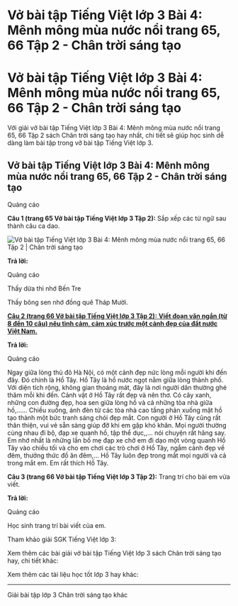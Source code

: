 # Vở bài tập Tiếng Việt lớp 3 Bài 4: Mênh mông mùa nước nổi trang 65, 66 Tập 2 - Chân trời sáng tạo

# Vở bài tập Tiếng Việt lớp 3 Bài 4: Mênh mông mùa nước nổi trang 65, 66 Tập 2 - Chân trời sáng tạo

Với giải vở bài tập Tiếng Việt lớp 3 Bài 4: Mênh mông mùa nước nổi trang 65, 66 Tập 2 sách Chân trời sáng tạo hay nhất, chi tiết sẽ giúp học sinh dễ dàng làm bài tập trong vở bài tập Tiếng Việt lớp 3.

## Vở bài tập Tiếng Việt lớp 3 Bài 4: Mênh mông mùa nước nổi trang 65, 66 Tập 2 - Chân trời sáng tạo

Quảng cáo

**Câu 1 (trang 65 Vở bài tập Tiếng Việt lớp 3 Tập 2):** Sắp xếp các từ ngữ sau thành câu ca dao.

![Vở bài tập Tiếng Việt lớp 3 Bài 4: Mênh mông mùa nước nổi trang 65, 66 Tập 2 | Chân trời sáng tạo](https://vietjack.com/vbt-tieng-viet-3-ct/images/bai-4-menh-mong-mua-nuoc-noi.PNG)

**Trả lời:**

Quảng cáo

Thấy dừa thì nhớ Bến Tre

Thấy bông sen nhớ đồng quê Tháp Mười.

[**Câu 2 (trang 66 Vở bài tập Tiếng Việt lớp 3 Tập 2):** **Viết đoạn văn ngắn (từ 8 đến 10 câu) nêu tình cảm, cảm xúc trước một cảnh đẹp của đất nước Việt Nam.**](https://vietjack.com/vbt-tieng-viet-3-ct/neu-tinh-cam-cam-xuc-truoc-mot-canh-dep-cua-dat-nuoc-viet-nam-vm.jsp)

**Trả lời:**

Quảng cáo

Ngay giữa lòng thủ đô Hà Nội, có một cảnh đẹp nức lòng mỗi người khi đến đây. Đó chính là Hồ Tây. Hồ Tây là hồ nước ngọt nằm giữa lòng thành phố. Với diện tích rộng, không gian thoáng mát, đây là nơi người dân thường ghé thăm mỗi khi đến. Cảnh vật ở Hồ Tây rất đẹp và nên thơ. Có cây xanh, những con đường đẹp, hoa sen giữa lòng hồ và cả những tòa nhà giữa hồ,…… Chiều xuống, ánh đèn từ các tòa nhà cao tầng phản xuống mặt hồ tạo thành một bức tranh sáng chói đẹp mắt. Con người ở Hồ Tây cũng rất thân thiện, vui vẻ sẵn sàng giúp đỡ khi em gặp khó khăn. Mọi người thường cùng nhau đi bộ, đạp xe quanh hồ, tập thể dục,,… nói chuyện rất hăng say. Em nhớ nhất là những lần bố mẹ đạp xe chở em đi dạo một vòng quanh Hồ Tây vào chiều tối và cho em chơi các trò chơi ở Hồ Tây, ngắm cảnh đẹp về đêm, thưởng thức đồ ăn đêm,… Hồ Tây luôn đẹp trong mắt mọi người và cả trong mắt em. Em rất thích Hồ Tây.

**Câu 3 (trang 66 Vở bài tập Tiếng Việt lớp 3 Tập 2):** Trang trí cho bài em vừa viết.

**Trả lời:**

Quảng cáo

Học sinh trang trí bài viết của em.

Tham khảo giải SGK Tiếng Việt lớp 3:

Xem thêm các bài giải vở bài tập Tiếng Việt lớp 3 sách Chân trời sáng tạo hay, chi tiết khác:

Xem thêm các tài liệu học tốt lớp 3 hay khác:

* * *

Giải bài tập lớp 3 Chân trời sáng tạo khác
